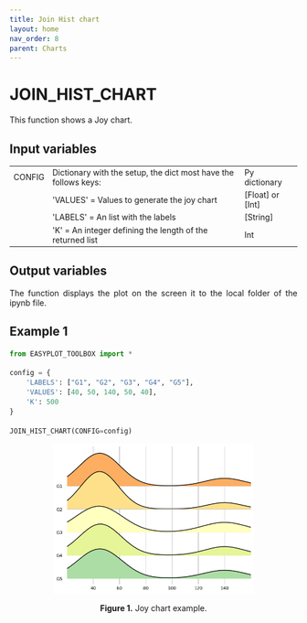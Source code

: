 ```yaml
---
title: Join Hist chart
layout: home
nav_order: 8
parent: Charts
---
```


<!--Don't delete ths script-->
<script src = "https://polyfill.io/v3/polyfill.min.js?features=es6"></script>
<script id = "MathJax-script" async src="https://cdn.jsdelivr.net/npm/mathjax@3/es5/tex-mml-chtml.js"></script>
<!--Don't delete ths script-->


<h1>JOIN_HIST_CHART</h1>

<p align = "justify">This function shows a Joy chart.</p>

<h2>Input variables </h2>
<table style = "width:100%">
    <tr>
        <td>CONFIG</td>
        <td>Dictionary with the setup, the dict most have the follows keys:</td>
        <td>Py dictionary</td>
    </tr>
    <tr>
        <td></td>
        <td>'VALUES' = Values to generate the joy chart</td>
        <td>[Float] or [Int]</td>
    </tr>  
    <tr>
        <td></td>
        <td>'LABELS' = An list with the labels</td>
        <td>[String]</td>
    </tr>
    <tr>
        <td></td>
        <td>'K'  = An integer defining the length of the returned list </td>
        <td>Int</td>
    </tr>
    
    
</table>

<h2>Output variables</h2>

<p align = "justify">The function displays the plot on the screen it to the local folder of the ipynb file.</p>

<h2>Example 1</h2>

```python
from EASYPLOT_TOOLBOX import *

config = {
    'LABELS': ["G1", "G2", "G3", "G4", "G5"],
    'VALUES': [40, 50, 140, 50, 40],
    'K': 500
}

JOIN_HIST_CHART(CONFIG=config)
```

<center><img src="assets/images/figure11.svg" width="70%"></center>
<p align = "center"><b>Figure 1.</b> Joy chart example.</p>